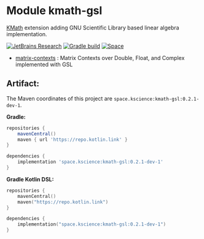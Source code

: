 # Module kmath-gsl

[KMath](https://github.com/mipt-npm/kmath) extension adding GNU Scientific Library based linear algebra implementation.

[![JetBrains Research](https://jb.gg/badges/research.svg)](https://confluence.jetbrains.com/display/ALL/JetBrains+on+GitHub)
[![Gradle build](https://github.com/mipt-npm/kmath-gsl/workflows/build/badge.svg)](https://github.com/mipt-npm/kmath-gsl/actions/workflows/build.yml)
[![Space](https://img.shields.io/maven-metadata/v?label=Space&metadataUrl=https://maven.pkg.jetbrains.space/mipt-npm/p/sci/maven/space/kscience/kmath-gsl/maven-metadata.xml)](https://maven.pkg.jetbrains.space/mipt-npm/p/sci/maven/space/kscience/kmath-gsl/0.2.1-dev-1/)

 - [matrix-contexts](src/nativeMain/kotlin/GslMatrixContext.kt) : Matrix Contexts over Double, Float, and Complex implemented with GSL


## Artifact:

The Maven coordinates of this project are `space.kscience:kmath-gsl:0.2.1-dev-1`.

**Gradle:**
```gradle
repositories {
    mavenCentral()
    maven { url 'https://repo.kotlin.link' }
}

dependencies {
    implementation 'space.kscience:kmath-gsl:0.2.1-dev-1'
}
```
**Gradle Kotlin DSL:**
```kotlin
repositories {
    mavenCentral()
    maven("https://repo.kotlin.link")
}

dependencies {
    implementation("space.kscience:kmath-gsl:0.2.1-dev-1")
}
```

